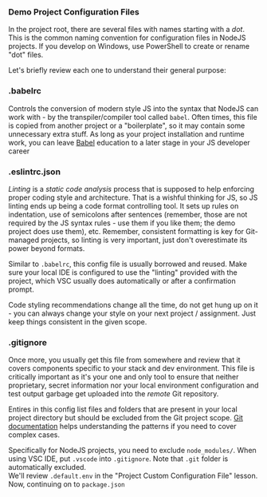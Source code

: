 ### Demo Project Configuration Files

In the project root, there are several files with names starting with a *dot*. This is the common naming convention for configuration files in NodeJS projects. If you develop on Windows, use PowerShell to create or rename "dot" files.

Let's briefly review each one to understand their general purpose:

### .babelrc 

Controls the conversion of modern style JS into the syntax that NodeJS can work with - by the transpiler/compiler tool called `babel`. Often times, this file is copied from another project or a "boilerplate", so it may contain some unnecessary extra stuff. As long as your project installation and runtime work, you can leave [Babel](https://babeljs.io/docs/en/config-files) education to a later stage in your JS developer career 

### .eslintrc.json 

*Linting* is a *static code analysis* process that is supposed to help enforcing proper coding style and architecture. That is a wishful thinking for JS, so JS linting ends up being a code format controlling tool. It sets up rules on indentation, use of semicolons after sentences (remember, those are not required by the JS syntax rules - use them if you like them; the demo project does use them), etc. Remember, consistent formatting is key for Git-managed projects, so linting is very important, just don't overestimate its power beyond formats.

Similar to `.babelrc`, this config file is usually borrowed and reused. Make sure your local IDE is configured to use the "linting" provided with the project, which VSC usually does automatically or after a confirmation prompt. 

Code styling recommendations change all the time, do not get hung up on it - you can always change your style on your next project / assignment. Just keep things consistent in the given scope.

### .gitignore 

Once more, you usually get this file from somewhere and review that it covers components specific to your stack and dev environment. This file is critically important as it's your one and only tool to ensure that neither proprietary, secret information nor your local environment configuration and test output garbage get uploaded into the *remote* Git repository. 

Entires in this config list files and folders that are present in your local project directory but should be excluded from the Git project scope. [Git documentation](https://git-scm.com/docs/gitignore) helps understanding the patterns if you need to cover complex cases. 

Specifically for NodeJS projects, you need to exclude `node_modules/`. When using VSC IDE, put `.vscode` into `.gitignore`. Note that `.git` folder is automatically excluded.
<br>
We'll review `.default.env` in the "Project Custom Configuration File" lesson. Now, continuing on to `package.json`